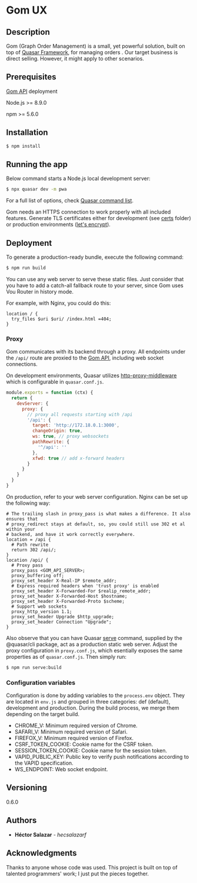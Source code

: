 # Gom UX

## Description
Gom (Graph Order Management) is a small, yet powerful solution, built on top of [Quasar Framework](https://quasar.dev), for managing orders . Our target business is direct selling. However, it might apply to other scenarios.

## Prerequisites
[Gom API](https://github.com/hecsalazarf/gom-api) deployment

Node.js >= 8.9.0

npm >= 5.6.0

## Installation
```bash
$ npm install
```

## Running the app
Below command starts a Node.js local development server:
```bash
$ npx quasar dev -m pwa
```

For a full list of options, check [Quasar command list](https://quasar.dev/quasar-cli/cli-documentation/commands-list).

Gom needs an HTTPS connection to work properly with all included features. Generate TLS certificates either for development (see [certs](./certs/README.md) folder) or production environments ([let's encrypt](https://letsencrypt.org)).

## Deployment
To generate a production-ready bundle, execute the following command:
```bash
$ npm run build
```
You can use any web server to serve these static files. Just consider that you have to add a catch-all fallback route to your server, since Gom uses Vou Router in history mode.

For example, with Nginx, you could do this:

```Nginx
location / {
  try_files $uri $uri/ /index.html =404;
}
```

### Proxy
Gom communicates with its backend through a proxy. All endpoints under the `/api/` route are proxied to the [Gom API](https://github.com/hecsalazarf/gom-api), including web socket connections.

On development environments, Quasar utilizes [http-proxy-middleware](https://github.com/chimurai/http-proxy-middleware) which is configurable in `quasar.conf.js`. 

```js
module.exports = function (ctx) {
  return {
    devServer: {
      proxy: {
        // proxy all requests starting with /api
        '/api': {
          target: 'http://172.18.0.1:3000',
          changeOrigin: true,
          ws: true, // proxy websockets
          pathRewrite: {
            '^/api': ''
          },
          xfwd: true // add x-forward headers
        }
      }
    }
  }
}
```

On production, refer to your web server configuration. Nginx can be set up the following way:

```Nginx
# The trailing slash in proxy_pass is what makes a difference. It also ensures that
# proxy_redirect stays at default, so, you could still use 302 et al within your 
# backend, and have it work correctly everywhere.
location = /api {
  # Path rewrite
  return 302 /api/;
}
location /api/ {
  # Proxy pass 
  proxy_pass <GOM_API_SERVER>;
  proxy_buffering off;
  proxy_set_header X-Real-IP $remote_addr;
  # Express required headers when 'trust proxy' is enabled
  proxy_set_header X-Forwarded-For $realip_remote_addr;
  proxy_set_header X-Forwarded-Host $hostname;
  proxy_set_header X-Forwarded-Proto $scheme;
  # Support web sockets
  proxy_http_version 1.1;
  proxy_set_header Upgrade $http_upgrade;
  proxy_set_header Connection "Upgrade";
}
```

Also observe that you can have Quasar [serve](https://quasar.dev/quasar-cli/cli-documentation/commands-list#serve) command, supplied by the @quasar/cli package, act as a production static web server. Adjust the proxy configuration in `proxy.conf.js`, which esentially exposes the same properties as of `quasar.conf.js`. Then simply run:
```bash
$ npm run serve:build
```

### Configuration variables
Configuration is done by adding variables to the `process.env` object. They are located in `env.js` and grouped in three categories: def (default), development and production. During the build process, we merge them depending on the target build.


* CHROME_V: Minimum required version of Chrome.
* SAFARI_V: Minimum required version of Safari.
* FIREFOX_V: Minimum required version of Firefox.
* CSRF_TOKEN_COOKIE: Cookie name for the CSRF token.
* SESSION_TOKEN_COOKIE: Cookie name for the session token.
* VAPID_PUBLIC_KEY: Public key to verify push notifications according to the VAPID specification.
* WS_ENDPOINT: Web socket endpoint.


## Versioning

0.6.0

## Authors

* **Héctor Salazar** - *hecsalazarf*

## Acknowledgments

Thanks to anyone whose code was used. This project is built on top of talented programmers' work; I just put the pieces together. 